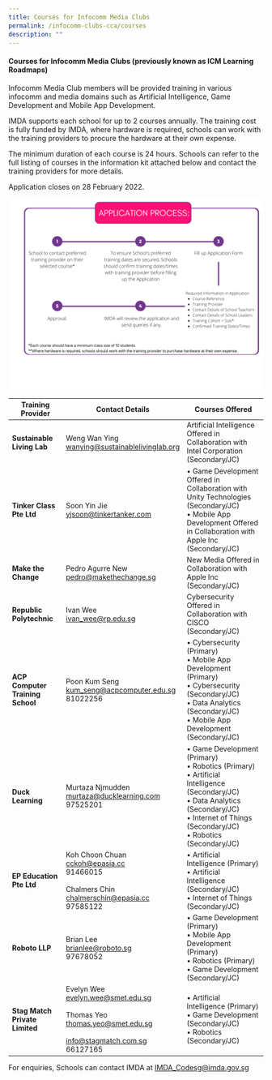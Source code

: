 ```yaml
---
title: Courses for Infocomm Media Clubs
permalink: /infocomm-clubs-cca/courses
description: ""
---
```

#### Courses for Infocomm Media Clubs (previously known as ICM Learning Roadmaps)

Infocomm Media Club members will be provided training in various infocomm and media domains such as Artificial Intelligence, Game Development and Mobile App Development.

IMDA supports each school for up to 2 courses annually. The training cost is fully funded by IMDA, where hardware is required, schools can work with the training providers to procure the hardware at their own expense.  

The minimum duration of each course is 24 hours. Schools can refer to the full listing of courses in the information kit attached below and contact the training providers for more details.

Application closes on 28 February 2022.

![Alt text for image on Isomer site](/images/icmclubprocess.png)

| **Training Provider** | **Contact Details** | **Courses Offered** |
| -------- | -------- | -------- |
| **Sustainable Living Lab** | Weng Wan Ying<br>wanying@sustainablelivinglab.org  | Artificial Intelligence Offered in Collaboration with Intel Corporation (Secondary/JC)  |
| **Tinker Class Pte Ltd** | Soon Yin Jie<br>yjsoon@tinkertanker.com | •	Game Development Offered in Collaboration with Unity Technologies (Secondary/JC)<br>•	Mobile App Development Offered in Collaboration with Apple Inc (Secondary/JC)|
|**Make the Change**|Pedro Agurre New<br>pedro@makethechange.sg|New Media Offered in Collaboration with Apple Inc (Secondary/JC)|
|**Republic Polytechnic**|Ivan Wee<br>ivan_wee@rp.edu.sg|Cybersecurity Offered in Collaboration with CISCO (Secondary/JC)|
|**ACP Computer Training School**|Poon Kum Seng<br>kum_seng@acpcomputer.edu.sg<br>81022256|•	Cybersecurity (Primary)<br>•	Mobile App Development (Primary)<br>•	Cybersecurity (Secondary/JC)<br>•	Data Analytics (Secondary/JC)<br>•	Mobile App Development (Secondary/JC)|
|**Duck Learning**|Murtaza Njmudden<br>murtaza@ducklearning.com <br>97525201|•	Game Development (Primary)<br>•	Robotics (Primary)<br>•	Artificial Intelligence (Secondary/JC)<br>•	Data Analytics (Secondary/JC)<br>•	Internet of Things (Secondary/JC)<br>•	Robotics (Secondary/JC)|
|**EP Education Pte Ltd**|Koh Choon Chuan<br>cckoh@epasia.cc<br>91466015<br><br>Chalmers Chin<br>chalmerschin@epasia.cc<br>97585122|•	Artificial Intelligence (Primary)<br>•	Artificial Intelligence (Secondary/JC)<br>•	Internet of Things (Secondary/JC)|
|**Roboto LLP**|Brian Lee<br>brianlee@roboto.sg<br>97678052|•	Game Development (Primary)<br>•	Mobile App Development (Primary)<br>•	Robotics (Primary)<br>•	Game Development (Secondary/JC)|
|**Stag Match Private Limited**|Evelyn Wee<br>evelyn.wee@smet.edu.sg<br><br>Thomas Yeo<br>thomas.yeo@smet.edu.sg<br><br>info@stagmatch.com.sg <br>66127165|•	Artificial Intelligence (Primary)<br>•	Game Development (Secondary/JC)<br>•	Robotics (Secondary/JC)|




For enquiries, Schools can contact IMDA at IMDA_Codesg@imda.gov.sg 

